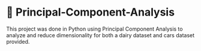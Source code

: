 # 🚗 Principal-Component-Analysis
This project was done in Python using Principal Component Analysis to analyze and reduce dimensionality for both a dairy dataset and cars dataset provided.
